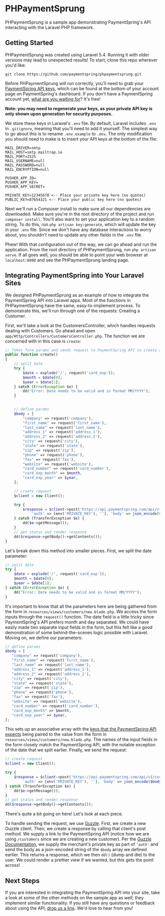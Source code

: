 # PHPaymentSprung

PHPaymentSprung is a sample app demonstrating PaymentSpring's API interacting with the Laravel PHP framework.

## Getting Started

PHPaymentSprung was created using Laravel 5.4. Running it with older versions may lead to unexpected results! To start, clone this repo wherever you'd like:

`git clone https://github.com/paymentspring/phpaymentsprung.git`

Before PHPaymentSprung will run correctly, you'll need to grab your [PaymentSpring API keys](https://manage.paymentspring.com/account), which can be found at the bottom of your account page on PaymentSpring's dashboard. If you don't have a PaymentSpring account yet, [what are you waiting for](https://paymentspring.com/signup/)? It's free!

**Note: you may need to regenerate your keys, as your private API key is only shown upon generation for security purposes.**

We store these keys in Laravel's `.env` file. By default, Laravel includes `.env` in `.gitignore`, meaning that you'll need to add it yourself. The simplest way to go about this is to rename `.env.example` to `.env`. The only modification you should need to make is to insert your API keys at the bottom of the file:
```
MAIL_DRIVER=smtp
MAIL_HOST=smtp.mailtrap.io
MAIL_PORT=2525
MAIL_USERNAME=null
MAIL_PASSWORD=null
MAIL_ENCRYPTION=null

PUSHER_APP_ID=
PUSHER_APP_KEY=
PUSHER_APP_SECRET=

PRIVATE_KEY=12345678 <-- Place your private key here (no quotes)
PUBLIC_KEY=87654321 <-- Place your public key here (no quotes)
```

Next we'll run a Composer install to make sure all our dependencies are downloaded. Make sure you're in the root directory of the project and run `composer install`. You'll also want to set your application key to a random string. To do this, run `php artisan key:generate`, which will update the key in your `.env` file. Since we don't have any database interactions to worry about, you shouldn't need to update any other fields in the `.env` file.

Phew! With that configuration out of the way, we can go ahead and run the application. From the root directory of PHPaymentSprung, run `php artisan serve`. If all goes well, you should be able to point your web browser at `localhost:8000` and see the PHPaymentSprung landing page.

## Integrating PaymentSpring into Your Laravel Sites

We designed PHPaymentSprung as an example of how to integrate the PaymentSpring API into Laravel apps. Most of the functions in PHPaymentSprung have the same, easy-to-implement process. To demonstrate this, we'll run through one of the requests: Creating a Customer.

First, we'll take a look at the CustomersController, which handles requests dealing with Customers. Go ahead and open `app/Http/Controllers/CustomersController.php`. The function we are concerned with in this case is `create`:
```PHP
// Takes form params and sends request to PaymentSpring API to create a customer.
public function create()
{
    // split date
    try {
        $date = explode('/', request('card_exp'));   
        $month = $date[0];
        $year = $date[1];
    } catch (ErrorException $e) {
        dd("Error: Date needs to be valid and in format MM/YYYY");
    }
    

    // define params
    $body = [
        "company" => request('company'),
        "first_name" => request('first_name'),
        "last_name" => request('last_name'),
        "address_1" => request('address_1'),
        "address_2" => request('address_2'),
        "city" => request('city'),
        "state" => request('state'),
        "zip" => request('zip'),
        "phone" => request('phone'),
        "fax" => request('fax'),
        "website" => request('website'),
        "card_number" => request('card_number'),
        "card_exp_month" => $month,
        "card_exp_year" => $year,
    ];

    // create request
    $client = new Client();

    try {
        $response = $client->post('https://api.paymentspring.com/api/v1/customers', [
            'auth' => [env('PRIVATE_KEY'), ''], 'body' => json_encode($body)]);
    } catch (TransferException $e) {
        dd($e->getMessage());
    }
    // get status and render response
    dd($response->getBody()->getContents());
}
```
Let's break down this method into smaller pieces. First, we split the date parameter:
```PHP
// split date
try {
    $date = explode('/', request('card_exp'));   
    $month = $date[0];
    $year = $date[1];
} catch (ErrorException $e) {
    dd("Error: Date needs to be valid and in format MM/YYYY");
}
```
 It's important to know that all the parameters here are being gathered from the form in `resources/views/customers/new.blade.php`. We access the form inputs through the `request()` function. The date field is a little tricky since PaymentSpring's API prefers month and day separated. We could have easily made two separate input fields in the form, but this felt like a good demonstration of some behind-the-scenes logic possible with Laravel. Moving on, we define our parameters:
 ```PHP
// define params
$body = [
    "company" => request('company'),
    "first_name" => request('first_name'),
    "last_name" => request('last_name'),
    "address_1" => request('address_1'),
    "address_2" => request('address_2'),
    "city" => request('city'),
    "state" => request('state'),
    "zip" => request('zip'),
    "phone" => request('phone'),
    "fax" => request('fax'),
    "website" => request('website'),
    "card_number" => request('card_number'),
    "card_exp_month" => $month,
    "card_exp_year" => $year,
];
 ```
This sets up an associative array with the [keys that the PaymentSpring API expects](https://paymentspring.com/developers/#create-a-customer) being paired to the value from the form in `resources/views/customers/new.blade.php`. The names of the input fields in the form closely match the PaymentSpring API, with the notable exception of the date that we split earlier. Finally, we send the request:
```PHP
// create request
$client = new Client();

try {
    $response = $client->post('https://api.paymentspring.com/api/v1/customers', [
        'auth' => [env('PRIVATE_KEY'), ''], 'body' => json_encode($body)]);
} catch (TransferException $e) {
    dd($e->getMessage());
}
// get status and render response
dd($response->getBody()->getContents());
```
There's quite a bit going on here! Let's look at each piece. 

To handle sending the request, we use [Guzzle](http://docs.guzzlephp.org/en/latest/). First, we create a new Guzzle client. Then, we create a response by calling that client's post method. We supply a link to the PaymentSpring API (notice how we are using `/customers` since we are creating a new customer). Per the [Guzzle Documentation](http://docs.guzzlephp.org/en/latest/quickstart.html#making-a-request), we supply the merchant's private key as part of `'auth'` and send the body as a json-encoded string of the `$body` array we defined earlier. This returns a response, which we then `dd()` (dump and die) to the user. We could render a prettier view if we wanted, but this gets the point across!

## Next Steps
If you are interested in integrating the PaymentSpring API into your site, take a look at some of the other methods on the sample app as well; they implement similar functionality. If you still have any questions or feedback about using the API, [drop us a line](https://paymentspring.com/contact/). We'd love to hear from you!